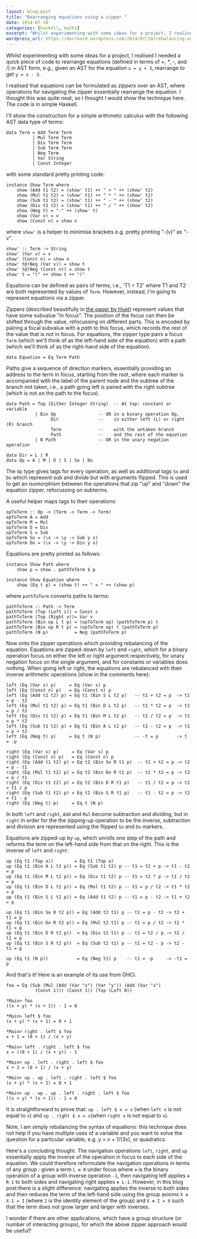 ```yaml
---
layout: blog-post
title: "Rearranging equations using a zipper "
date: 2014-07-10
categories: [haskell, maths]
excerpt: "Whilst experimenting with some ideas for a project, I realised I needed a quick piece of code to rearrange equations (defined in terms of +, *, -, and /) in AST form, e.g., given an AST for the equation x = y + 3, rearrange to get y = x..."
wordpress_url: https://dorchard.wordpress.com/2014/07/10/rebalancing-equations-using-a-zipper/
---
```


Whilst experimenting with some ideas for a project, I realised I needed a quick piece of code to rearrange equations (defined in terms of +, *, -, and /) in AST form, e.g., given an AST for the equation `x = y + 3`, rearrange to get `y = x - 3`.

I realised that equations can be formulated as _zippers_ over an AST, where operations for navigating the zipper essentially rearrange the equation. I thought this was quite neat, so I thought I would show the technique here. The code is in simple Haskell.

I'll show the construction for a simple arithmetic calculus with the following AST data type of terms:
    
    
    data Term = Add Term Term 
              | Mul Term Term 
              | Div Term Term
              | Sub Term Term  
              | Neg Term
              | Var String
              | Const Integer
    

with some standard pretty printing code:
    
    
    instance Show Term where 
        show (Add t1 t2) = (show' t1) ++ " + " ++ (show' t2)
        show (Mul t1 t2) = (show' t1) ++ " * " ++ (show' t2)
        show (Sub t1 t2) = (show' t1) ++ " - " ++ (show' t2)
        show (Div t1 t2) = (show' t1) ++ " / " ++ (show' t2)
        show (Neg t) = "-" ++ (show' t) 
        show (Var v) = v
        show (Const n) = show n
    

where `show'` is a helper to minimise brackets e.g. pretty printing "-(v)" as "-v".
    
    
    show' :: Term -> String
    show' (Var v) = v
    show' (Const n) = show n
    show' t@(Neg (Var v)) = show t
    show' t@(Neg (Const n)) = show t
    show' t = "(" ++ show t ++ ")"
    

Equations can be defined as pairs of terms, i.e., 'T1 = T2' where T1 and T2 are both represented by values of `Term`. However, instead, I'm going to represent equations via a zipper. 

Zippers (described beautifully in [the paper by Huet](http://www.st.cs.uni-sb.de/edu/seminare/2005/advanced-fp/docs/huet-zipper.pdf)) represent values that have some subvalue "in focus". The position of the focus can then be shifted through the value, refocussing on different parts. This is encoded by pairing a focal subvalue with a _path_ to this focus, which records the rest of the value that is not in focus. For equations, the zipper type pairs a focus `Term` (which we'll think of as the left-hand side of the equation) with a path (which we'll think of as the right-hand side of the equation).
    
    
    data Equation = Eq Term Path
    

Paths give a sequence of direction markers, essentially providing an address to the term in focus, starting from the root, where each marker is accompanied with the label of the parent node and the subtree of the branch not taken, i.e., a path going left is paired with the right subtree (which is not on the path to the focus).
    
    
    data Path = Top (Either Integer String)  -- At top: constant or variable
               | Bin Op                -- OR in a binary operation Op,
                     Dir               --    in either left (L) or right (R) branch
                     Term              --    with the untaken branch 
                     Path              --    and the rest of the equation
               | N Path                -- OR in the unary negation operation
    
    data Dir = L | R 
    data Op = A | M | D | S | So | Do
    

The `Op` type gives tags for every operation, as well as additional tags `So` and `Do` which represent sub and divide but with arguments flipped. This is used to get an isomorphism between the operations that zip "up" and "down" the equation zipper, refocussing on subterms.

A useful helper maps tags to their operations:
    
    
    opToTerm :: Op -> (Term -> Term -> Term)
    opToTerm A = Add
    opToTerm M = Mul
    opToTerm D = Div
    opToTerm S = Sub
    opToTerm So = (\x -> \y -> Sub y x)
    opToTerm Do = (\x -> \y -> Div y x)
    

Equations are pretty printed as follows:
    
    
    instance Show Path where
        show p = show . pathToTerm $ p
        
    instance Show Equation where
        show (Eq t p) = (show t) ++ " = " ++ (show p)
    

where `pathToTerm` converts paths to terms:
    
    
    pathToTerm :: Path -> Term
    pathToTerm (Top (Left c)) = Const c
    pathToTerm (Top (Right v))= Var v
    pathToTerm (Bin op L t p) = (opToTerm op) (pathToTerm p) t
    pathToTerm (Bin op R t p) = (opToTerm op) t (pathToTerm p)
    pathToTerm (N p)          = Neg (pathToTerm p)
    

Now onto the zipper operations which providing rebalancing of the equation. Equations are zipped-down by `left` and `right`, which for a binary operation focus on either the left or right argument respectively, for unary negation focus on the single argument, and for constants or variables does nothing. When going left or right, the equations are rebalanced with their inverse arithmetic operations (show in the comments here): 
    
    
    left (Eq (Var s) p)     = Eq (Var s) p
    left (Eq (Const n) p)   = Eq (Const n) p
    left (Eq (Add t1 t2) p) = Eq t1 (Bin S L t2 p)   -- t1 + t2 = p  -> t1 = p - t2
    left (Eq (Mul t1 t2) p) = Eq t1 (Bin D L t2 p)   -- t1 * t2 = p  -> t1 = p / t2
    left (Eq (Div t1 t2) p) = Eq t1 (Bin M L t2 p)   -- t1 / t2 = p  -> t1 = p * t2
    left (Eq (Sub t1 t2) p) = Eq t1 (Bin A L t2 p)   -- t1 - t2 = p  -> t1 = p + t2
    left (Eq (Neg t) p)     = Eq t (N p)             -- -t = p       -> t = -p
    
    right (Eq (Var s) p)     = Eq (Var s) p          
    right (Eq (Const n) p)   = Eq (Const n) p
    right (Eq (Add t1 t2) p) = Eq t2 (Bin So R t1 p)  -- t1 + t2 = p -> t2 = p - t1
    right (Eq (Mul t1 t2) p) = Eq t2 (Bin Do R t1 p)  -- t1 * t2 = p -> t2 = p / t1
    right (Eq (Div t1 t2) p) = Eq t2 (Bin D R t1 p)   -- t1 / t2 = p -> t2 = t1 / p
    right (Eq (Sub t1 t2) p) = Eq t2 (Bin S R t1 p)   -- t1 - t2 = p -> t2 = t1 - p
    right (Eq (Neg t) p)     = Eq t (N p)
    

In both `left` and `right`, `Add` and `Mul` become subtraction and dividing, but in `right` in order for the the zipping-up operation to be the inverse, subtraction and division are represented using the flipped `So` and `Do` markers.

Equations are zipped-up by `up`, which unrolls one step of the path and reforms the term on the left-hand side from that on the right. This is the inverse of `left` and `right`:
    
    
    up (Eq t1 (Top a))        = Eq t1 (Top a)
    up (Eq t1 (Bin A L t2 p)) = Eq (Sub t1 t2) p -- t1 = t2 + p -> t1 - t2 = p
    up (Eq t1 (Bin M L t2 p)) = Eq (Div t1 t2) p -- t1 = t2 * p -> t1 / t2 = p
    up (Eq t1 (Bin D L t2 p)) = Eq (Mul t1 t2) p -- t1 = p / t2 -> t1 * t2 = p
    up (Eq t1 (Bin S L t2 p)) = Eq (Add t1 t2) p -- t1 = p - t2 -> t1 + t2 = p
    
    up (Eq t1 (Bin So R t2 p)) = Eq (Add t2 t1) p -- t1 = p - t2 -> t2 + t1 = p
    up (Eq t1 (Bin Do R t2 p)) = Eq (Mul t2 t1) p -- t1 = p / t2 -> t2 * t1 = p
    up (Eq t1 (Bin D R t2 p))  = Eq (Div t2 t1) p -- t1 = t2 / p -> t2 / t1 = p
    up (Eq t1 (Bin S R t2 p))  = Eq (Sub t2 t1) p -- t1 = t2 - p -> t2 - t1 = p
    
    up (Eq t1 (N p))           = Eq (Neg t1) p    -- t1 = -p     -> -t1 = p
    

And that's it! Here is an example of its use from GHCi.
    
    
    foo = Eq (Sub (Mul (Add (Var "x") (Var "y")) (Add (Var "x") 
               (Const 1))) (Const 1)) (Top (Left 0))
    
    *Main> foo
    ((x + y) * (x + 1)) - 1 = 0
    
    *Main> left $ foo
    (x + y) * (x + 1) = 0 + 1
    
    *Main> right . left $ foo
    x + 1 = (0 + 1) / (x + y)
    
    *Main> left . right . left $ foo
    x = ((0 + 1) / (x + y)) - 1
    
    *Main> up . left . right . left $ foo
    x + 1 = (0 + 1) / (x + y)
    
    *Main> up . up . left . right . left $ foo
    (x + y) * (x + 1) = 0 + 1
    
    *Main> up . up . up . left . right . left $ foo
    ((x + y) * (x + 1)) - 1 = 0
    

It is straightforward to prove that: `up . left $ x = x` (when `left x` is not equal to `x`) and `up . right $ x = x`(when `right x` is not equal to `x`). 

Note, I am simply rebalancing the syntax of equations: this technique does not help if you have multiple uses of a variable and you want to solve the question for a particular variable, e.g. y = x + 1/(3x), or quadratics.

Here's a concluding thought. The navigation operations `left`, `right`, and `up` essentially apply the inverse of the operation in focus to each side of the equation. We could therefore reformulate the navigation operations in terms of any _group_ : given a term `L ⊕ R` under focus where `⊕` is the binary operation of a group with inverse operation `-1`, then navigating left applies `⊕ R-1` to both sides and navigating right applies `⊕ L-1`. However, in this blog post there is a slight difference: navigating applies the inverse to both sides and then reduces the term of the left-hand side using the group axioms `X ⊕ X-1 = I` (where `I` is the identity element of the group) and `X ⊕ I = X` such that the term does not grow larger and larger with inverses. 

I wonder if there are other applications, which have a group structure (or number of interacting groups), for which the above zipper approach would be useful?
